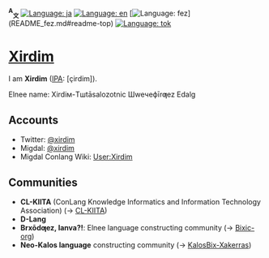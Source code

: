<span id="readme-top"></span>
**<sup>A</sup><sub>文</sub>**
[![Language: ja](https://img.shields.io/badge/Japanese%20(日本語)-gray)](README.md#readme-top)
[![Language: en](https://img.shields.io/badge/English-blue)](README_en.md#readme-top)
[![Language: fez](https://img.shields.io/badge/Elnee%20(Ƣeznē'bix)-gray)](README_fez.md#readme-top)
[![Language: tok](https://img.shields.io/badge/Toki%20Pona%20(toki%20pona)-gray)](README_tok.md#readme-top)

# [Xirdim](https://github.com/Xirdim)

I am **Xirdim** ([IPA](//en.wikipedia.org/wiki/International_Phonetic_Alphabet): \[çirdim\]).

Elnee name: Xirdiм-Tшtāsalozotnic Шweчeфīrƣez Edalg

## Accounts
- Twitter: [@xirdim](//twitter.com/xirdim)
- Migdal: [@xirdim](//migdal.jp/Xirdim)
- Migdal Conlang Wiki: [User:Xirdim](//migdal.miraheze.org/wiki/User:Xirdim)

## Communities
- **CL-KIITA** (ConLang Knowledge Informatics and Information Technology Association) (→ [CL-KIITA](//github.com/CL-KIITA))
- **D-Lang**
- **Brxōdƣez, lanva?!**: Elnee language constructing community (→ [Bixic-org](//github.com/Bixic-org))
- **Neo-Kalos language** constructing community (→ [KalosBix-Xakerras](//github.com/KalosBix-Xakerras))
